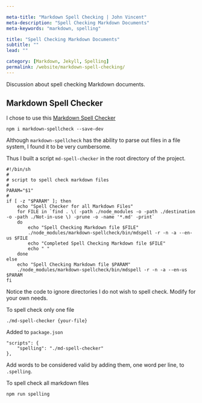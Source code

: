 ```yaml
---

meta-title: "Markdown Spell Checking | John Vincent"
meta-description: "Spell Checking Markdown Documents"
meta-keywords: "markdown, spelling"

title: "Spell Checking Markdown Documents"
subtitle: ""
lead: ""

category: [Markdown, Jekyll, Spelling]
permalink: /website/markdown-spell-checking/
---
```


Discussion about spell checking Markdown documents.

<!-- end -->

## Markdown Spell Checker

I chose to use this [Markdown Spell Checker](https://www.npmjs.com/package/markdown-spellcheck)

```
npm i markdown-spellcheck --save-dev
```

Although `markdown-spellcheck` has  the ability to parse out files in a file system, I found it to be very cumbersome.

Thus I built a script `md-spell-checker` in the root directory of the project.

```
#!/bin/sh
#
# script to spell check markdown files
#
PARAM="$1"
#
if [ -z "$PARAM" ]; then
	echo "Spell Checker for all Markdown Files"
	for FILE in `find . \( -path ./node_modules -o -path ./destination -o -path ./Not-in-use \) -prune -o -name '*.md' -print`
	do
		echo "Spell Checking Markdown file $FILE"
		./node_modules/markdown-spellcheck/bin/mdspell -r -n -a --en-us $FILE
		echo "Completed Spell Checking Markdown file $FILE"
		echo " "
	done
else
	echo "Spell Checking Markdown file $PARAM"
	./node_modules/markdown-spellcheck/bin/mdspell -r -n -a --en-us $PARAM
fi
```

Notice the code to ignore directories I do not wish to spell check. Modify for your own needs.

To spell check only one file

```
./md-spell-checker {your-file}
```

Added to `package.json`

```
"scripts": {
	"spelling": "./md-spell-checker"
},
```

Add words to be considered valid by adding them, one word per line, to `.spelling`.


To spell check all markdown files

```
npm run spelling
```

